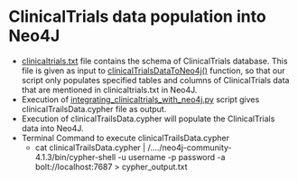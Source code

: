 
# ClinicalTrials data population into Neo4J

* [clinicaltrials.txt](https://github.com/ambf0632/CompoundDb4jML/blob/main/ClinicalTrials/clinicaltrials.txt) file contains the schema of ClinicalTrials database. This file is given as input to [clinicalTrialsDataToNeo4j()](https://github.com/ambf0632/CompoundDb4jML/blob/1c91c3e7e931b48ded625587bf262e073ab48f43/ClinicalTrials/integrating_clinicaltrials_with_neo4j.py#L27) function, so that our script only populates specified tables and columns of ClinicalTrials data that are mentioned in clinicaltrials.txt in Neo4J.
* Execution of [integrating_clinicaltrials_with_neo4j.py](https://github.com/ambf0632/CompoundDb4jML/blob/main/ClinicalTrials/integrating_clinicaltrials_with_neo4j.py) script gives clinicalTrailsData.cypher file as output.
* Execution of clinicalTrailsData.cypher will populate the ClinicalTrials data into Neo4J.
* Terminal Command to execute clinicalTrailsData.cypher
     * cat clinicalTrailsData.cypher |  /..../neo4j-community-4.1.3/bin/cypher-shell -u username -p password -a bolt://localhost:7687 > cypher_output.txt
